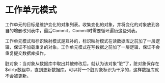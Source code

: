 # 工作单元模式

工作单元的目标是维护变化的对象列表。收集变化的对象，并将变化的对象放到各自的增删改列表中，最后Commit，Commit时需要循环遍历这些列表。

工作单元模式和标识映射模式是互补的，标识映射模式在读数据库之前加了一层逻辑，保证不加载重复的对象。工作单元模式在写数据之前加了一层逻辑，保证不会重复提交数据库操作。

脏对象：当对象从数据库中取出并被修改后，就认为该对象“脏”了，脏对象保存在$dirty数组中，直到更新数据库。可以将一个脏对象标识为干净的，这样数据库就不会被更新。